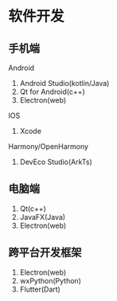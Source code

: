 # 软件开发

## 手机端

Android

1. Android Studio(kotlin/Java)
2. Qt for Android(c++)
3. Electron(web)

IOS

1. Xcode

Harmony/OpenHarmony

1. DevEco Studio(ArkTs)

## 电脑端

1. Qt(c++)
2. JavaFX(Java)
3. Electron(web)

## 跨平台开发框架

1. Electron(web)
2. wxPython(Python)
3. Flutter(Dart)

